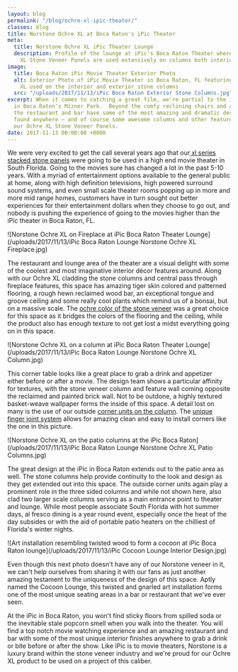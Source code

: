 ```yaml
---
layout: blog
permalink: "/blog/ochre-xl-ipic-theater/"
classes: blog
title: Norstone Ochre XL at Boca Raton's iPic Theater
meta:
  title: Norstone Ochre XL iPic Theater Lounge
  description: Profile of the lounge at iPic's Boca Raton Theater where Norstone Ochre
    XL Stone Veneer Panels are used extensively on columns both interior and exterior.
image:
  title: Boca Raton iPic Movie Theater Exterior Photo
  alt: Exterior Photo of iPic Movie Theater in Boca Raton, FL featuring Norstone Ochre
    XL used on the interior and exterior stone columns
  src: "/uploads/2017/11/13/iPic Boca Raton Exterior Stone Columns.jpg"
excerpt: When it comes to catching a great film, we're partial to the iPic Theater
  in Boca Raton's Mizner Park.  Beyond the comfy reclining chairs and awesome food,
  the restaurant and bar have some of the most amazing and dramatic design elements
  found anywhere – and of course some awesome columns and other features done up in
  our Ochre XL Stone Veneer Panels.
date: 2017-11-13 00:00:00 +0000
---
```

We were very excited to get the call several years ago that our[ xl series stacked stone panels](https://www.norstoneusa.com/products/thin-stone-veneer-panels/) were going to be used in a high end movie theater in South Florida.  Going to the movies sure has changed a lot in the past 5-10 years.  With a myriad of entertainment options available to the general public at home, along with high definition televisions, high powered surround sound systems, and even small scale theater rooms popping up in more and more mid range homes, customers have in turn sought out better experiences for their entertainment dollars when they choose to go out, and nobody is pushing the experience of going to the movies higher than the iPic theater in Boca Raton, FL.

![Norstone Ochre XL on Fireplace at iPic Boca Raton Theater Lounge](/uploads/2017/11/13/iPic Boca Raton Lounge Norstone Ochre XL Fireplace.jpg)

The restaurant and lounge area of the theater are a visual delight with some of the coolest and most imaginative interior décor features around.  Along with our Ochre XL cladding the stone columns and central pass through fireplace features, this space has amazing tiger skin colored and patterned flooring, a rough hewn reclaimed wood bar, an exceptional tongue and groove ceiling and some really cool plants which remind us of a bonsai, but on a massive scale.  The [ochre color of the stone veneer](https://www.norstoneusa.com/blog/norstone-color-series-designing-ochre-blend/) was a great choice for this space as it bridges the colors of the flooring and the ceiling, while the product also has enough texture to not get lost a midst everything going on in this space.

![Norstone Ochre XL on a column at iPic Boca Raton Theater Lounge](/uploads/2017/11/13/iPic Boca Raton Lounge Norstone Ochre XL Column.jpg)

This corner table looks like a great place to grab a drink and appetizer either before or after a movie.  The design team shows a particular affinity for textures, with the stone veneer column and feature wall coming opposite the reclaimed and painted brick wall.  Not to be outdone, a highly textured basket-weave wallpaper forms the inside of this space.  A detail lost on many is the use of our outside [corner units on the column](https://www.norstoneusa.com/blog/stone-veneer-columns-norstone-classroom-series/).  The [unique finger joint system](https://www.norstoneusa.com/blog/miter-cut-vs-corner-unit/) allows for amazing clean and easy to install corners like the one in this picture.

![Norstone Ochre XL on the patio columns at the iPic Boca Raton](/uploads/2017/11/13/iPic Boca Raton Lounge Norstone Ochre XL Patio Columns.jpg)

The great design at the iPic in Boca Raton extends out to the patio area as well.  The stone columns help provide continuity to the look and design as they get extended out into this space.  The outside corner units again play a prominent role in the three sided columns and while not shown here, also clad two larger scale columns serving as a main entrance point to theater and lounge.  While most people associate South Florida with hot summer days, al fresco dining is a year round event, especially once the heat of the day subsides or with the aid of portable patio heaters on the chilliest of Florida's winter nights.

![Art installation resembling twisted wood to form a cocoon at iPic Boca Raton lounge](/uploads/2017/11/13/iPic Cocoon Lounge Interior Design.jpg)

Even though this next photo doesn't have any of our Norstone veneer in it, we can't help ourselves from sharing it with our fans as just another amazing testament to the uniqueness of the design of this space.  Aptly named the Cocoon Lounge, this twisted and gnarled art installation forms one of the most unique seating areas in a bar or restaurant that we've ever seen.

At the iPic in Boca Raton, you won't find sticky floors from spilled soda or the inevitable stale popcorn smell when you walk into the theater.  You will find a top notch movie watching experience and an amazing restaurant and bar with some of the most unique interior finishes anywhere to grab a drink or bite before or after the show.  Like iPic is to movie theaters, Norstone is a luxury brand within the stone veneer industry and we're proud for our Ochre XL product to be used on a project of this caliber.